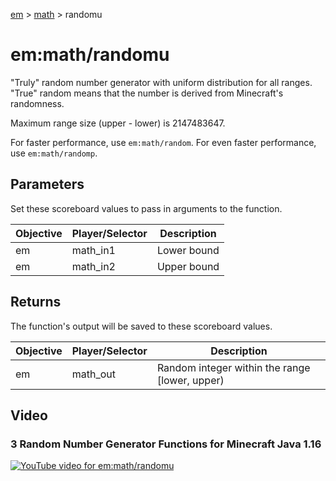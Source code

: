 [em](../../em.md) > [math](../math.md) > randomu

# em:math/randomu

"Truly" random number generator with uniform distribution for all ranges. "True" random means that the number is derived from Minecraft's randomness.

Maximum range size (upper - lower) is 2147483647.

For faster performance, use `em:math/random`. For even faster performance, use `em:math/randomp`.

## Parameters

Set these scoreboard values to pass in arguments to the function.

| Objective | Player/Selector | Description |
| --------- | --------------- | ----------- |
| em        | math_in1        | Lower bound |
| em        | math_in2        | Upper bound |

## Returns

The function's output will be saved to these scoreboard values.

| Objective | Player/Selector | Description                                    |
| --------- | --------------- | ---------------------------------------------- |
| em        | math_out        | Random integer within the range [lower, upper) |

## Video

### 3 Random Number Generator Functions for Minecraft Java 1.16 

[![YouTube video for em:math/randomu](https://i3.ytimg.com/vi/LNFgu_qithk/maxresdefault.jpg)](https://www.youtube.com/watch?v=LNFgu_qithk)
